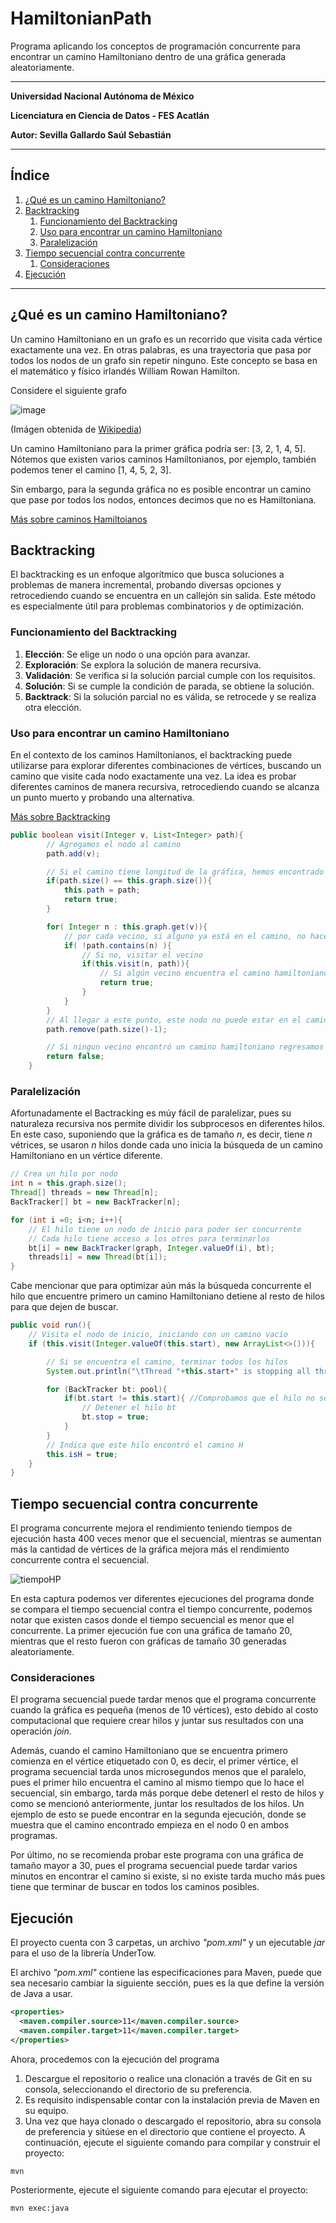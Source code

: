 # HamiltonianPath
Programa aplicando los conceptos de programación concurrente para encontrar un camino Hamiltoniano dentro de una gráfica generada aleatoriamente.

-----------------------------------
**Universidad Nacional Autónoma de México**

**Licenciatura en Ciencia de Datos - FES Acatlán**

**Autor: Sevilla Gallardo Saúl Sebastián**

-----------------------------------
## Índice
1. [¿Qué es un camino Hamiltoniano?](#hampath)
2. [Backtracking](#backtracking)
    1. [Funcionamiento del Backtracking](#funcionamiento-del-backtracking)
    2. [Uso para encontrar un camino Hamiltoniano](#uso)
    3. [Paralelización](#paralelización)
1. [Tiempo secuencial contra concurrente](#tiempo-secuencial-contra-concurrente)
    1. [Consideraciones](#consideraciones)
1. [Ejecución](#ejecución)
-----------------------------------
## ¿Qué es un camino Hamiltoniano? <a name="hampath"></a>
Un camino Hamiltoniano en un grafo es un recorrido que visita cada vértice exactamente una vez. En otras palabras, es una trayectoria que pasa por todos los nodos de un grafo sin repetir ninguno. Este concepto se basa en el matemático y físico irlandés William Rowan Hamilton.

Considere el siguiente grafo

![image](https://github.com/saulsevilla/HamiltonianPath/assets/100658499/ea39fea9-8a4e-4857-b430-8708f9dbb8b7)

(Imágen obtenida de [Wikipedia](https://es.wikipedia.org/wiki/Teor%C3%ADa_de_grafos#/media/Archivo:Connexe_et_pas_connexe.svg))

Un camino Hamiltoniano para la primer gráfica podría ser: \[3, 2, 1, 4, 5\]. Nótemos que existen varios caminos Hamiltonianos, por ejemplo, también podemos tener el camino \[1, 4, 5, 2, 3\].

Sin embargo, para la segunda gráfica no es posible encontrar un camino que pase por todos los nodos, entonces decimos que no es Hamiltoniana.

[Más sobre caminos Hamiltoianos](https://es.wikipedia.org/wiki/Camino_hamiltoniano)

## Backtracking

El backtracking es un enfoque algorítmico que busca soluciones a problemas de manera incremental, probando diversas opciones y retrocediendo cuando se encuentra en un callejón sin salida. Este método es especialmente útil para problemas combinatorios y de optimización.

### Funcionamiento del Backtracking
1. **Elección**: Se elige un nodo o una opción para avanzar.
2. **Exploración**: Se explora la solución de manera recursiva.
3. **Validación**: Se verifica si la solución parcial cumple con los requisitos.
4. **Solución**: Si se cumple la condición de parada, se obtiene la solución.
5. **Backtrack**: Si la solución parcial no es válida, se retrocede y se realiza otra elección.

### Uso para encontrar un camino Hamiltoniano <a name="uso"></a>
En el contexto de los caminos Hamiltonianos, el backtracking puede utilizarse para explorar diferentes combinaciones de vértices, buscando un camino que visite cada nodo exactamente una vez. La idea es probar diferentes caminos de manera recursiva, retrocediendo cuando se alcanza un punto muerto y probando una alternativa.

[Más sobre Backtracking](https://es.wikipedia.org/wiki/Vuelta_atr%C3%A1s)

~~~java
public boolean visit(Integer v, List<Integer> path){
        // Agregamos el nodo al camino
        path.add(v);

        // Si el camino tiene longitud de la gráfica, hemos encontrado el camino Hamiltoniano
        if(path.size() == this.graph.size()){
            this.path = path;
            return true;
        }

        for( Integer n : this.graph.get(v)){
            // por cada vecino, si alguno ya está en el camino, no hacer nada
            if( !path.contains(n) ){
                // Si no, visitar el vecino
                if(this.visit(n, path)){
                    // Si algún vecino encuentra el camino hamiltoniano, entonces hemos terminado
                    return true;
                }
            }
        }
        // Al llegar a este punto, este nodo no puede estar en el camino en esta posición
        path.remove(path.size()-1);

        // Si ningun vecino encontró un camino hamiltoniano regresamos falso
        return false;
    }
~~~
### Paralelización
Afortunadamente el Bactracking es múy fácil de paralelizar, pues su naturaleza recursiva nos permite dividir los subprocesos en diferentes hilos. En este caso, suponiendo que la gráfica es de tamaño $n$, es decir, tiene $n$ vétrices, se usaron $n$ hilos donde cada uno inicia la búsqueda de un camino Hamiltoniano en un vértice diferente.

~~~java
// Crea un hilo por nodo
int n = this.graph.size();
Thread[] threads = new Thread[n];
BackTracker[] bt = new BackTracker[n];

for (int i =0; i<n; i++){
    // El hilo tiene un nodo de inicio para poder ser concurrente
    // Cada hilo tiene acceso a los otros para terminarlos
    bt[i] = new BackTracker(graph, Integer.valueOf(i), bt);
    threads[i] = new Thread(bt[i]);
}
~~~

Cabe mencionar que para optimizar aún más la búsqueda concurrente el hilo que encuentre primero un camino Hamiltoniano detiene al resto de hilos para que dejen de buscar.

~~~java
public void run(){
    // Visita el nodo de inicio, iniciando con un camino vacío
    if (this.visit(Integer.valueOf(this.start), new ArrayList<>())){

        // Si se encuentra el camino, terminar todos los hilos
        System.out.println("\tThread "+this.start+" is stopping all threads");

        for (BackTracker bt: pool){
            if(bt.start != this.start){ //Comprobamos que el hilo no se detenga a si mismo
                // Detener el hilo bt
                bt.stop = true;
            }
        }
        // Indica que este hilo encontró el camino H
        this.isH = true;
    }
}
~~~

## Tiempo secuencial contra concurrente
El programa concurrente mejora el rendimiento teniendo tiempos de ejecución hasta 400 veces menor que el secuencial, mientras se aumentan más la cantidad de vértices de la gráfica mejora más el rendimiento concurrente contra el secuencial.

![tiempoHP](https://github.com/saulsevilla/HamiltonianPath/assets/100658499/c48e431c-20dc-4b2c-8ffa-974ec77519ce)

En esta captura podemos ver diferentes ejecuciones del programa donde se compara el tiempo secuencial contra el tiempo concurrente, podemos notar que existen casos donde el tiempo secuencial es menor que el concurrente. La primer ejecución fue con una gráfica de tamaño 20, mientras que el resto fueron con gráficas de tamaño 30 generadas aleatoriamente.

### Consideraciones

El programa secuencial puede tardar menos que el programa concurrente cuando la gráfica es pequeña (menos de 10 vértices), esto debido al costo computacional que requiere crear hilos y juntar sus resultados con una operación *join*.

Además, cuando el camino Hamiltoniano que se encuentra primero comienza en el vértice etiquetado con 0, es decir, el primer vértice, el programa secuencial tarda unos microsegundos menos que el paralelo, pues el primer hilo encuentra el camino al mismo tiempo que lo hace el secuencial, sin embargo, tarda más porque debe detenerl el resto de hilos y como se mencionó anteriormente, juntar los resultados de los hilos.
Un ejemplo de esto se puede encontrar en la segunda ejecución, donde se muestra que el camino encontrado empieza en el nodo 0 en ambos programas.

Por último, no se recomienda probar este programa con una gráfica de tamaño mayor a 30, pues el programa secuencial puede tardar varios minutos en encontrar el camino si existe, si no existe tarda mucho más pues tiene que terminar de buscar en todos los caminos posibles.

## Ejecución
El proyecto cuenta con 3 carpetas, un archivo *"pom.xml"* y un ejecutable *jar* para el uso de la librería UnderTow.

El archivo *"pom.xml"* contiene las especificaciones para Maven, puede que sea necesario cambiar la siguiente sección, pues es la que define la versión de Java a usar.
~~~xml
<properties>
  <maven.compiler.source>11</maven.compiler.source>
  <maven.compiler.target>11</maven.compiler.target>
</properties>
~~~

Ahora, procedemos con la ejecución del programa

1. Descargue el repositorio o realice una clonación a través de Git en su consola, seleccionando el directorio de su preferencia.
1. Es requisito indispensable contar con la instalación previa de Maven en su equipo.
1. Una vez que haya clonado o descargado el repositorio, abra su consola de preferencia y sitúese en el directorio que contiene el proyecto. A continuación, ejecute el siguiente comando para compilar y construir el proyecto:
~~~
mvn
~~~
Posteriormente, ejecute el siguiente comando para ejecutar el proyecto:
~~~
mvn exec:java
~~~
